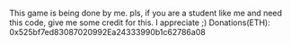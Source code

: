 This game is being done by me.
pls, if you are a student like me and need this code, give me some credit for this.
I appreciate ;)
Donations(ETH): 0x525bf7ed83087020992Ea24333990b1c62786a08